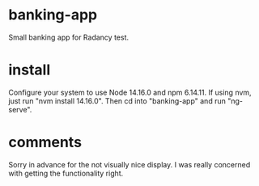 # banking-app
Small banking app for Radancy test.

# install
Configure your system to use Node 14.16.0 and npm 6.14.11.
If using nvm, just run "nvm install 14.16.0". Then cd into "banking-app" and run "ng-serve".

# comments
Sorry in advance for the not visually nice display. I was really concerned with getting the functionality right.